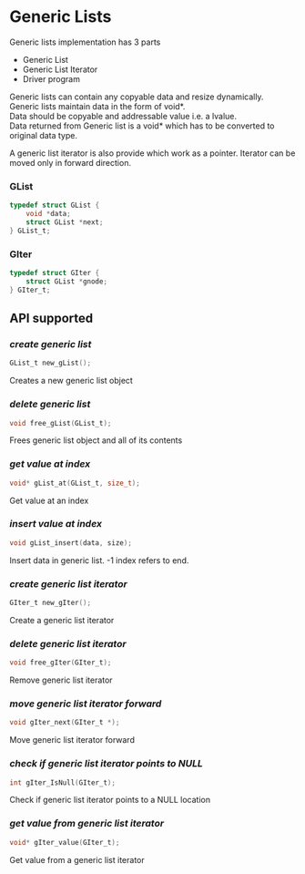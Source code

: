 # Generic Lists

Generic lists implementation has 3 parts
* Generic List
* Generic List Iterator
* Driver program

Generic lists can contain any copyable data and resize dynamically.  
Generic lists maintain data in the form of void*.  
Data should be copyable and addressable value i.e. a lvalue.  
Data returned from Generic list is a void* which has to be converted to original data type.

A generic list iterator is also provide which work as a pointer.
Iterator can be moved only in forward direction.

### GList
``` c
typedef struct GList {
    void *data;
    struct GList *next;
} GList_t;
```

### GIter
``` c
typedef struct GIter {
    struct GList *gnode;
} GIter_t;
```

## API supported
### _create generic list_
``` c
GList_t new_gList();
```
Creates a new generic list object

### _delete generic list_
``` c
void free_gList(GList_t);
```
Frees generic list object and all of its contents

### _get value at index_
``` c
void* gList_at(GList_t, size_t);
```
Get value at an index

### _insert value at index_
``` c
void gList_insert(data, size);
```
Insert data in generic list. -1 index refers to end.

### _create generic list iterator_
``` c
GIter_t new_gIter();
```
Create a generic list iterator

### _delete generic list iterator_
``` c
void free_gIter(GIter_t);
```
Remove generic list iterator

### _move generic list iterator forward_
``` c
void gIter_next(GIter_t *);
```
Move generic list iterator forward

### _check if generic list iterator points to NULL_
``` c
int gIter_IsNull(GIter_t);
```
Check if generic list iterator points to a NULL location

### _get value from generic list iterator_
``` c
void* gIter_value(GIter_t);
```
Get value from a generic list iterator